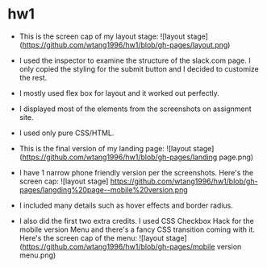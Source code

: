 # hw1

* This is the screen cap of my layout stage:
  ![layout stage]
  (https://github.com/wtang1996/hw1/blob/gh-pages/layout.png)
 
* I used the inspector to examine the structure of the slack.com page. I only copied the styling for the submit button and I decided to customize the rest.
* I mostly used flex box for layout and it worked out perfectly.
* I displayed most of the elements from the screenshots on assignment site.
* I used only pure CSS/HTML.
* This is the final version of my landing page:
  ![layout stage]
  (https://github.com/wtang1996/hw1/blob/gh-pages/landing page.png)

* I have 1 narrow phone friendly version per the screenshots. Here's the screen cap:
  ![layout stage]
  https://github.com/wtang1996/hw1/blob/gh-pages/langding%20page--mobile%20version.png

* I included many details such as hover effects and border radius.
* I also did the first two extra credits. I used CSS Checkbox Hack for the mobile version Menu and there's a fancy CSS transition coming with it. Here's the screen cap of the menu:
  ![layout stage]
  (https://github.com/wtang1996/hw1/blob/gh-pages/mobile version menu.png)
